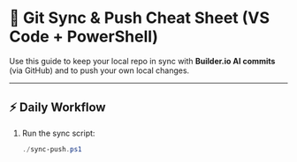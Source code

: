 # 🔄 Git Sync & Push Cheat Sheet (VS Code + PowerShell)

Use this guide to keep your local repo in sync with **Builder.io AI commits** (via GitHub) and to push your own local changes.

---

## ⚡ Daily Workflow
1. Run the sync script:
   ```powershell
   ./sync-push.ps1
